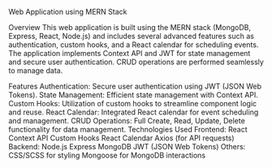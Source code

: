 Web Application using MERN Stack

Overview
This web application is built using the MERN stack (MongoDB, Express, React, Node.js) and includes several advanced features such as authentication, custom hooks, and a React calendar for scheduling events. The application implements Context API and JWT for state management and secure user authentication. CRUD operations are performed seamlessly to manage data.

Features
Authentication: Secure user authentication using JWT (JSON Web Tokens).
State Management: Efficient state management with Context API.
Custom Hooks: Utilization of custom hooks to streamline component logic and reuse.
React Calendar: Integrated React calendar for event scheduling and management.
CRUD Operations: Full Create, Read, Update, Delete functionality for data management.
Technologies Used
Frontend:
React
Context API
Custom Hooks
React Calendar
Axios (for API requests)
Backend:
Node.js
Express
MongoDB
JWT (JSON Web Tokens)
Others:
CSS/SCSS for styling
Mongoose for MongoDB interactions
